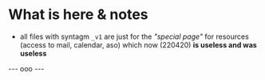 # What is here & notes

* all files with syntagm `_v1` are just for the *"special page"* for resources (access to mail, calendar, aso) which now (220420) **is useless and was useless**

--- ooo ---